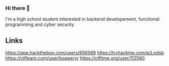 ### Hi there 👋

I'm a high school student interested in backend developement, functional programming and cyber security

## Links
https://app.hackthebox.com/users/656589
https://tryhackme.com/p/Lodsb
https://ctflearn.com/user/ksaweryr
https://ctftime.org/user/112560
